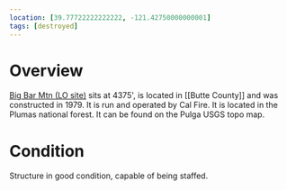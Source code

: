 ```yaml
---
location: [39.77722222222222, -121.42750000000001]
tags: [destroyed]
---
```


# Overview

[Big Bar Mtn (LO site)](http://www.peakbagging.com/CALookoutPhotos/BigBarMtn.html) sits at 4375', is located in [[Butte County]] and was constructed in 1979. It is run and operated by Cal Fire. It is located in the Plumas national forest. It can be found on the Pulga USGS topo map.

# Condition

Structure in good condition, capable of being staffed.